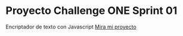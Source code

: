 # Proyecto Challenge ONE Sprint 01

Encriptador de texto con Javascript
<a href="https://juankdns.github.io/challenge-one-encriptador/">Mira mi proyecto</a>
